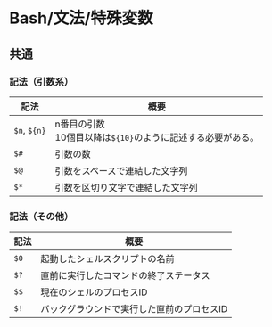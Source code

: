 # Bash/文法/特殊変数

## 共通

### 記法（引数系）

| 記法         | 概要                                                         |
| ------------ | ------------------------------------------------------------ |
| `$n`, `${n}` | n番目の引数<br />10個目以降は`${10}`のように記述する必要がある。 |
| `$#`         | 引数の数                                                     |
| `$@`         | 引数をスペースで連結した文字列                               |
| `$*`         | 引数を区切り文字で連結した文字列                             |

### 記法（その他）

| 記法 | 概要                                       |
| ---- | ------------------------------------------ |
| `$0` | 起動したシェルスクリプトの名前             |
| `$?` | 直前に実行したコマンドの終了ステータス     |
| `$$` | 現在のシェルのプロセスID                   |
| `$!` | バックグラウンドで実行した直前のプロセスID |
